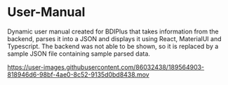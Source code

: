 # User-Manual
Dynamic user manual created for BDIPlus that takes information from the backend, parses it into a JSON and displays it using React, MaterialUI and Typescript. 
The backend was not able to be shown, so it is replaced by a sample JSON file containing sample parsed data.


https://user-images.githubusercontent.com/86032438/189564903-818946d6-98bf-4ae0-8c52-9135d0bd8438.mov

